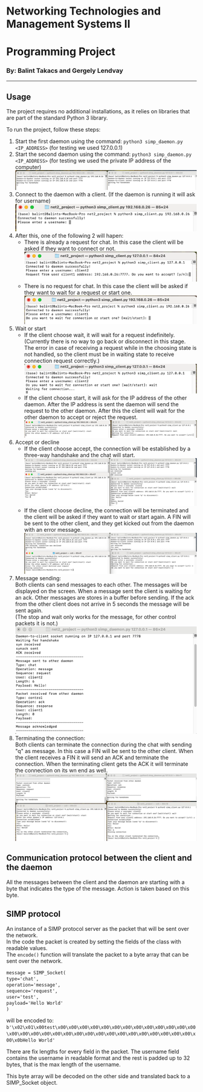 # Networking Technologies and Management Systems II
# Programming Project

### By: Balint Takacs and Gergely Lendvay

---

## Usage

The project requires no additional installations, as it relies on libraries that are part of the standard Python 3 library.

To run the project, follow these steps:
1. Start the first daemon using the command: `python3 simp_daemon.py <IP_ADDRESS>`
(for testing we used 127.0.0.1)
2. Start the second daemon using the command: `python3 simp_daemon.py <IP_ADDRESS>`
(for testing we used the private IP address of the computer)\
![Screenshot 2023-12-19 at 20.09.57.png](src%2FScreenshot%202023-12-19%20at%2020.09.57.png)
3. Connect to the daemon with a client. (If the daemon is running it will ask for username)\
![Screenshot 2023-12-19 at 20.11.30.png](src%2FScreenshot%202023-12-19%20at%2020.11.30.png)
4. After this, one of the following 2 will hapen:
   - There is already a request for chat. In this case the client will be asked if they want to connect or not.\
   ![Screenshot 2023-12-19 at 20.14.36.png](src%2FScreenshot%202023-12-19%20at%2020.14.36.png)
   - There is no request for chat. In this case the client will be asked if they want to wait for a request or start one.\
   ![Screenshot 2023-12-19 at 20.15.40.png](src%2FScreenshot%202023-12-19%20at%2020.15.40.png)
5. Wait or start
   - If the client choose wait, it will wait for a request indefinitely. (Currently there is no way to go back or disconnect in this stage. The error in case of receiving a request while in the choosing state is not handled, so the client must be in waiting state to receive connection request correctly.)\
   ![Screenshot 2023-12-19 at 20.24.24.png](src%2FScreenshot%202023-12-19%20at%2020.24.24.png)
   - If the client choose start, it will ask for the IP address of the other daemon. After the IP address is sent the daemon will send the request to the other daemon. After this the client will wait for the other daemon to accept or reject the request.\
   ![Screenshot 2023-12-19 at 20.24.40.png](src%2FScreenshot%202023-12-19%20at%2020.24.40.png)
6. Accept or decline
   - If the client choose accept, the connection will be established by a three-way handshake and the chat will start.\
   ![Screenshot 2023-12-19 at 20.30.47.png](src%2FScreenshot%202023-12-19%20at%2020.30.47.png)
   - If the client choose decline, the connection will be terminated and the client will be asked if they want to wait or start again. A FIN will be sent to the other client, and they get kicked out from the daemon with an error message.\
   ![Screenshot 2023-12-19 at 20.27.19.png](src%2FScreenshot%202023-12-19%20at%2020.27.19.png)
7. Message sending:\
   Both clients can send messages to each other. The messages will be displayed on the screen.
   When a message sent the client is waiting for an ack. Other messages are stores in a buffer before sending. If the ack from the other client does not arrive in 5 seconds the message will be sent again.\
   (The stop and wait only works for the message, for other control packets it is not.)\
   ![Screenshot 2023-12-19 at 20.33.24.png](src%2FScreenshot%202023-12-19%20at%2020.33.24.png)
9. Terminating the connection:\
Both clients can terminate the connection during the chat with sending "q" as message. In this case a FIN will be sent to the other client. When the client receives a FIN it will send an ACK and terminate the connection. When the terminating client gets the ACK it will terminate the connection on its wn end as well.\
![Screenshot 2023-12-19 at 20.39.49.png](src%2FScreenshot%202023-12-19%20at%2020.39.49.png)

## Communication protocol between the client and the daemon

All the messages between the client and the daemon are starting with a byte that indicates the type of the message. Action is taken based on this byte.

## SIMP protocol
An instance of a SIMP protocol server as the packet that will be sent over the network.\
In the code the packet is created by setting the fields of the class with readable values.\
The `encode()` function will translate the packet to a byte array that can be sent over the network.
```
message = SIMP_Socket(
type='chat',
operation='message',
sequence='request',
user='test',
payload='Hello World'
)
```
will be encoded to:
`b'\x02\x01\x00test\x00\x00\x00\x00\x00\x00\x00\x00\x00\x00\x00\x00\x00\x00\x00\x00\x00\x00\x00\x00\x00\x00\x00\x00\x00\x00\x00\x00\x00\x00\x00\x0bHello World'`

There are fix lengths for every field in the packet. The username field contains the username in readable format and the rest is padded up to 32 bytes, that is the max length of the username.

This byte array will be decoded on the other side and translated back to a SIMP_Socket object.


